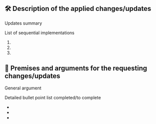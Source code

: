 ## 🛠 Description of the applied changes/updates
Updates summary

List of sequential implementations  

  1.
  2.
  3.

## 🧠 Premises and arguments for the requesting changes/updates
General argument

Detailed bullet point list completed/to complete

* 
* 
* 